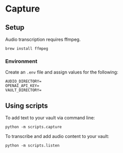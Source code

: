 # Capture
## Setup
Audio transcription requires ffmpeg.
```
brew install ffmpeg
```

### Environment
Create an `.env` file and assign values for the following:
```
AUDIO_DIRECTORY=
OPENAI_API_KEY=
VAULT_DIRECTORY=
```

## Using scripts
To add text to your vault via command line:
```
python -m scripts.capture
```

To transcribe and add audio content to your vault:
```
python -m scripts.listen
```
